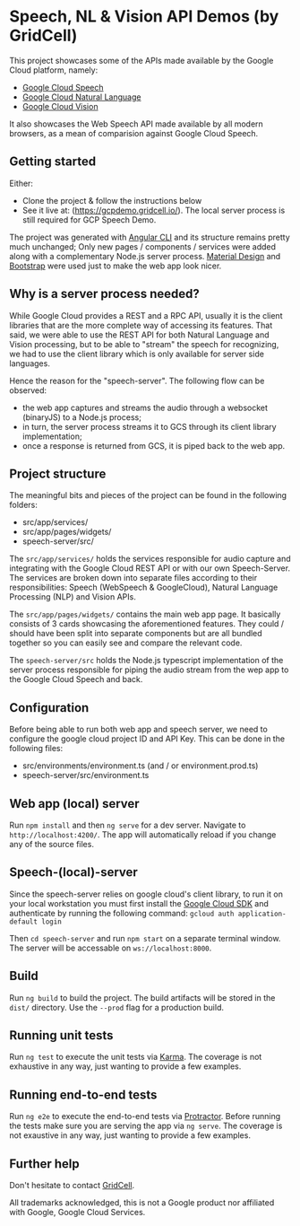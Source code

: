 # Speech, NL & Vision API Demos (by GridCell)

This project showcases some of the APIs made available by the Google Cloud platform, namely:
 - [Google Cloud Speech](https://cloud.google.com/speech/)
 - [Google Cloud Natural Language](https://cloud.google.com/natural-language/)
 - [Google Cloud Vision](https://cloud.google.com/vision/)

It also showcases the Web Speech API made available by all modern browsers, as a mean of comparision against Google Cloud Speech.

## Getting started
Either:
 - Clone the project & follow the instructions below
 - See it live at: (https://gcpdemo.gridcell.io/). The local server process is still required for GCP Speech Demo.

The project was generated with [Angular CLI](https://github.com/angular/angular-cli) and its structure remains pretty much unchanged; Only new pages / components / services were added along with a complementary Node.js server process. [Material Design](https://material.angular.io/) and [Bootstrap](http://getbootstrap.com/) were used just to make the web app look nicer.

## Why is a server process needed?

While Google Cloud provides a REST and a RPC API, usually it is the client libraries that are the more complete way of accessing its features. That said, we were able to use the REST API for both Natural Language and Vision processing, but to be able to "stream" the speech for recognizing, we had to use the client library which is only available for server side languages.

Hence the reason for the "speech-server". The following flow can be observed:
 - the web app captures and streams the audio through a websocket (binaryJS) to a Node.js process;
 - in turn, the server process streams it to GCS through its client library implementation;
 - once a response is returned from GCS, it is piped back to the web app.

## Project structure

The meaningful bits and pieces of the project can be found in the following folders:
 - src/app/services/
 - src/app/pages/widgets/
 - speech-server/src/

The `src/app/services/` holds the services responsible for audio capture and integrating with the Google Cloud REST API or with our own Speech-Server. The services are broken down into separate files according to their responsibilities: Speech (WebSpeech & GoogleCloud), Natural Language Processing (NLP) and Vision APIs.

The `src/app/pages/widgets/` contains the main web app page. It basically consists of 3 cards showcasing the aforementioned features. They could / should have been split into separate components but are all bundled together so you can easily see and compare the relevant code.

The `speech-server/src` holds the Node.js typescript implementation of the server process responsible for piping the audio stream from the wep app to the Google Cloud Speech and back.

## Configuration

Before being able to run both web app and speech server, we need to configure the google cloud project ID and API Key. This can be done in the following files:
 - src/environments/environment.ts (and / or environment.prod.ts)
 - speech-server/src/environment.ts

## Web app (local) server

Run `npm install` and then `ng serve` for a dev server. Navigate to `http://localhost:4200/`. The app will automatically reload if you change any of the source files.

## Speech-(local)-server

Since the speech-server relies on google cloud's client library, to run it on your local workstation you must first install the [Google Cloud SDK](https://cloud.google.com/sdk/docs/) and authenticate by running the following command: `gcloud auth application-default login`

Then `cd speech-server` and run `npm start` on a separate terminal window. The server will be accessable on `ws://localhost:8000`.

## Build

Run `ng build` to build the project. The build artifacts will be stored in the `dist/` directory. Use the `--prod` flag for a production build.

## Running unit tests

Run `ng test` to execute the unit tests via [Karma](https://karma-runner.github.io).
The coverage is not exhaustive in any way, just wanting to provide a few examples.

## Running end-to-end tests

Run `ng e2e` to execute the end-to-end tests via [Protractor](http://www.protractortest.org/).
Before running the tests make sure you are serving the app via `ng serve`.
The coverage is not exaustive in any way, just wanting to provide a few examples.

## Further help

Don't hesitate to contact [GridCell](http://www.gridcell.io).

All trademarks acknowledged, this is not a Google product nor affiliated with Google, Google Cloud Services.
